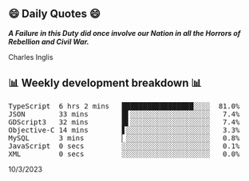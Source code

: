 ## 😄 Daily Quotes 😄

_**A Failure in this Duty did once involve our Nation in all the Horrors of Rebellion and Civil War.**_

Charles Inglis



## 📊 Weekly development breakdown 📊

<pre>TypeScript  6 hrs 2 mins   █████████████████░░░░  81.0%
JSON        33 mins        █▌░░░░░░░░░░░░░░░░░░░   7.4%
GDScript3   32 mins        █▌░░░░░░░░░░░░░░░░░░░   7.4%
Objective-C 14 mins        ▋░░░░░░░░░░░░░░░░░░░░   3.3%
MySQL       3 mins         ▏░░░░░░░░░░░░░░░░░░░░   0.8%
JavaScript  0 secs         ░░░░░░░░░░░░░░░░░░░░░   0.1%
XML         0 secs         ░░░░░░░░░░░░░░░░░░░░░   0.0%</pre>

10/3/2023